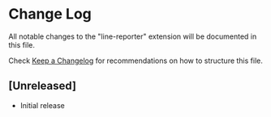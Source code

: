 # Change Log
All notable changes to the "line-reporter" extension will be documented in this file.

Check [Keep a Changelog](http://keepachangelog.com/) for recommendations on how to structure this file.

## [Unreleased]
- Initial release